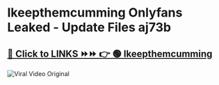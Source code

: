 
 # Ikeepthemcumming Onlyfans Leaked - Update Files aj73b

## <h2><a href="https://clipsfans.com/Ikeepthemcumming&ref=git">🔗 Click to LINKS ⏩⏩ 👉 🟢 Ikeepthemcumming </a></h2>

<a href="https://clipsfans.com/Ikeepthemcumming&ref=git" rel="nofollow" data-target="animated-image.originalLink"><img src="https://i.ibb.co.com/xMMVF88/686577567.gif" alt="Viral Video Original" style="max-width: 100%; display: inline-block;" data-target="animated-image.originalImage"></a>

